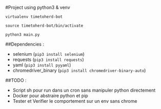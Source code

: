 #Project using python3 & venv

`virtualenv timetoherd-bot`

`source timetoherd-bot/bin/activate`

`python3 main.py`

##Dependencies : 
- selenium (`pip3 install selenium`)
- requests (`pip3 install requests`)
- yaml (`pip3 install pyyaml`)
- chromedriver_binary (`pip3 install chromedriver-binary-auto`)

##TODO : 
 - Script sh pour run dans un cron sans manipuler python directement
 - Docker pour abstraire python et pip
 - Tester et Verifier le comportement sur un env sans chrome
